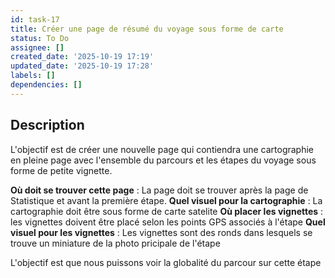 ```yaml
---
id: task-17
title: Créer une page de résumé du voyage sous forme de carte
status: To Do
assignee: []
created_date: '2025-10-19 17:19'
updated_date: '2025-10-19 17:28'
labels: []
dependencies: []
---
```


## Description

<!-- SECTION:DESCRIPTION:BEGIN -->
L'objectif est de créer une nouvelle page qui contiendra une cartographie en pleine page avec l'ensemble du parcours et les étapes du voyage sous forme de petite vignette.

**Où doit se trouver cette page** : La page doit se trouver après la page de Statistique et avant la première étape.
**Quel visuel pour la cartographie** : La cartographie doit être sous forme de carte satelite
**Où placer les vignettes** : les vignettes doivent être placé selon les points GPS associés à l'étape
**Quel visuel pour les vignettes** : Les vignettes sont des ronds dans lesquels se trouve un miniature de la photo pricipale de l'étape

L'objectif est que nous puissons voir la globalité du parcour sur cette étape
<!-- SECTION:DESCRIPTION:END -->

